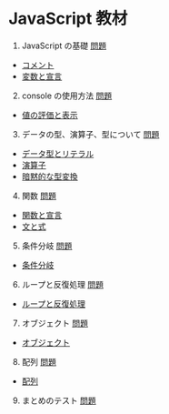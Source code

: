 # JavaScript 教材

1. JavaScript の基礎 [問題](./section/section1/README.md)

- [コメント](https://jsprimer.net/basic/comments/)
- [変数と宣言](https://jsprimer.net/basic/variables/)

2. console の使用方法 [問題](./section/section2/README.md)

- [値の評価と表示](https://jsprimer.net/basic/read-eval-print/)

3. データの型、演算子、型について [問題](./section/section3/README.md)

- [データ型とリテラル](https://jsprimer.net/basic/data-type/)
- [演算子](https://jsprimer.net/basic/operator/)
- [暗黙的な型変換](https://jsprimer.net/basic/implicit-coercion/)

4. 関数 [問題](./section/section4/README.md)

- [関数と宣言](https://jsprimer.net/basic/function-declaration/)
- [文と式](https://jsprimer.net/basic/statement-expression/)

5. 条件分岐 [問題](./section/section5/README.md)

- [条件分岐](https://jsprimer.net/basic/condition/)

6. ループと反復処理 [問題](./section/section6/README.md)

- [ループと反復処理](https://jsprimer.net/basic/loop/)

7. オブジェクト [問題](./section/section7/README.md)

- [オブジェクト](https://jsprimer.net/basic/object/)

8. 配列 [問題](./section/section8/README.md)

- [配列](https://jsprimer.net/basic/array/)

9. まとめのテスト [問題](./section/section9/README.md)
